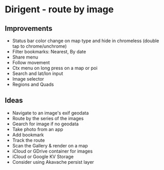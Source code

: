 Dirigent - route by image
=========================

Improvements
------------
 - Status bar color change on map type and hide in chromeless (double tap to chrome/unchrome)
 - Filter bookmarks: Nearest, By date
 - Share menu
 - Follow movement
 - Ctx menu on long press on a map or poi
 - Search and lat/lon input
 - Image selector
 - Regions and Quads

Ideas
-----
 - Navigate to an image's exif geodata
 - Route by the series of the images
 - Gearch for image if no geodata
 - Take photo from an app
 - Add bookmark
 - Track the route
 - Scan the Gallery & render on a map
 - iCloud or GDrive container for images
 - iCloud or Google KV Storage
 - Consider using Akavache persist layer

